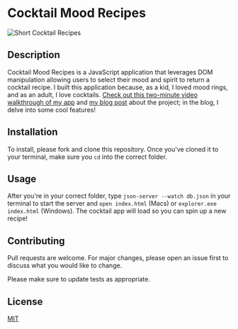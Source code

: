# Cocktail Mood Recipes 

![Short Cocktail Recipes](https://user-images.githubusercontent.com/102639873/177058846-36bdb738-11eb-49dd-b89b-d4e399e5b043.gif)

## Description
Cocktail Mood Recipes is a JavaScript application that leverages DOM manipulation allowing users to select their mood and spirit to return a cocktail recipe. I built this application because, as a kid, I loved mood rings, and as an adult, I love cocktails. [Check out this two-minute video walkthrough of my app](https://youtu.be/APgdl-WwKyM) and [my blog post](https://dev.to/laurentyson85/utilizing-a-nested-get-request-3dj9) about the project; in the blog, I delve into some cool features!


## Installation

To install, please fork and clone this repository. Once you've cloned it to your terminal, make sure you ``cd`` into the correct folder. 


## Usage

After you're in your correct folder, type ``json-server --watch db.json`` in your terminal to start the server and ``open index.html`` (Macs) or ``explorer.exe index.html`` (Windows). The cocktail app will load so you can spin up a new recipe!


## Contributing
Pull requests are welcome. For major changes, please open an issue first to discuss what you would like to change.

Please make sure to update tests as appropriate.


## License
[MIT](https://choosealicense.com/licenses/mit/)
